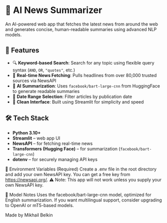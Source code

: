 # 📰 AI News Summarizer

An AI-powered web app that fetches the latest news from around the web and generates concise, human-readable summaries using advanced NLP models.

## 🚀 Features

- 🔍 **Keyword-based Search**: Search for any topic using flexible query syntax (`AND`, `OR`, `"quotes"`, etc.)
- 📰 **Real-time News Fetching**: Pulls headlines from over 80,000 trusted sources via NewsAPI
- 🧠 **AI Summarization**: Uses `facebook/bart-large-cnn` from HuggingFace to generate readable summaries
- 📅 **Date Range Selection**: Filter articles by publication date
- 🧼 **Clean Interface**: Built using Streamlit for simplicity and speed

## 🛠️ Tech Stack

- **Python 3.10+**
- **Streamlit** – web app UI
- **NewsAPI** – for fetching real-time news
- **Transformers (Hugging Face)** – for summarization (`facebook/bart-large-cnn`)
- **dotenv** – for securely managing API keys

🔑 Environment Variables (Required)
Create a .env file in the root directory and add your own NewsAPI key. You can get a free key from https://newsapi.org/.
⚠️ Note: This app will not work unless you supply your own NewsAPI key.

🧠 Model Notes
Uses the facebook/bart-large-cnn model, optimized for English summarization.
If you want multilingual support, consider upgrading to OpenAI or mT5-based models.

Made by Mikhail Belkin
